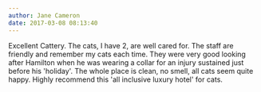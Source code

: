 ```yaml
---
author: Jane Cameron
date: 2017-03-08 08:13:40
---
```

Excellent Cattery. The cats, I have 2, are well cared for. The staff are friendly and remember my cats each time. They were very good looking after Hamilton when he was wearing a collar for an injury sustained just before his 'holiday'. The whole place is clean, no smell, all cats seem quite happy. Highly recommend this 'all inclusive luxury hotel' for cats.

